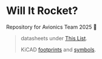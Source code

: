 # Will It Rocket?

Repository for Avionics Team 2025 🚀
> datasheets under [This List](https://github.com/sav-1305/Will-It-Rocket/blob/main/Docs/DatasheetList.md).
>
> KiCAD [footprints](https://github.com/sav-1305/Will-It-Rocket/tree/main/PCB%20Projects/Footprints) and [symbols](https://github.com/sav-1305/Will-It-Rocket/tree/main/PCB%20Projects/Symbols).  


